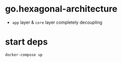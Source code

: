 # go.hexagonal-architecture

- `app` layer & `core` layer completely decoupling

# start deps

```shell
docker-compose up 
```
